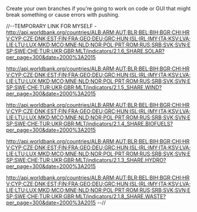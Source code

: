Create your own branches if you're going to work on code or GUI that might break something or cause errors with pushing.

//--TEMPORARY LINK FOR MYSELF - http://api.worldbank.org/countries/ALB;ARM;AUT;BLR;BEL;BIH;BGR;CHI;HRV;CYP;CZE;DNK;EST;FIN;FRA;GEO;DEU;GRC;HUN;ISL;IRL;IMY;ITA;KSV;LVA;LIE;LTU;LUX;MKD;MCO;MNE;NLD;NOR;POL;PRT;ROM;RUS;SRB;SVK;SVN;ESP;SWE;CHE;TUR;UKR;GBR;MLT/indicators/2.1.6_SHARE.SOLAR?per_page=300&date=2000%3A2015

http://api.worldbank.org/countries/ALB;ARM;AUT;BLR;BEL;BIH;BGR;CHI;HRV;CYP;CZE;DNK;EST;FIN;FRA;GEO;DEU;GRC;HUN;ISL;IRL;IMY;ITA;KSV;LVA;LIE;LTU;LUX;MKD;MCO;MNE;NLD;NOR;POL;PRT;ROM;RUS;SRB;SVK;SVN;ESP;SWE;CHE;TUR;UKR;GBR;MLT/indicators/2.1.5_SHARE.WIND?per_page=300&date=2000%3A2015

http://api.worldbank.org/countries/ALB;ARM;AUT;BLR;BEL;BIH;BGR;CHI;HRV;CYP;CZE;DNK;EST;FIN;FRA;GEO;DEU;GRC;HUN;ISL;IRL;IMY;ITA;KSV;LVA;LIE;LTU;LUX;MKD;MCO;MNE;NLD;NOR;POL;PRT;ROM;RUS;SRB;SVK;SVN;ESP;SWE;CHE;TUR;UKR;GBR;MLT/indicators/2.1.4_SHARE.BIOFUELS?per_page=300&date=2000%3A2015

http://api.worldbank.org/countries/ALB;ARM;AUT;BLR;BEL;BIH;BGR;CHI;HRV;CYP;CZE;DNK;EST;FIN;FRA;GEO;DEU;GRC;HUN;ISL;IRL;IMY;ITA;KSV;LVA;LIE;LTU;LUX;MKD;MCO;MNE;NLD;NOR;POL;PRT;ROM;RUS;SRB;SVK;SVN;ESP;SWE;CHE;TUR;UKR;GBR;MLT/indicators/2.1.3_SHARE.HYDRO?per_page=300&date=2000%3A2015

http://api.worldbank.org/countries/ALB;ARM;AUT;BLR;BEL;BIH;BGR;CHI;HRV;CYP;CZE;DNK;EST;FIN;FRA;GEO;DEU;GRC;HUN;ISL;IRL;IMY;ITA;KSV;LVA;LIE;LTU;LUX;MKD;MCO;MNE;NLD;NOR;POL;PRT;ROM;RUS;SRB;SVK;SVN;ESP;SWE;CHE;TUR;UKR;GBR;MLT/indicators/2.1.8_SHARE.WASTE?per_page=300&date=2000%3A2015
--//